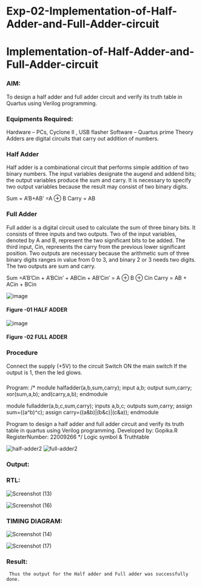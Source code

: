# Exp-02-Implementation-of-Half-Adder-and-Full-Adder-circuit

# Implementation-of-Half-Adder-and-Full-Adder-circuit
### AIM:
To design a half adder and full adder circuit and verify its truth table in Quartus using Verilog programming.

### Equipments Required:
Hardware – PCs, Cyclone II , USB flasher
Software – Quartus prime
Theory
Adders are digital circuits that carry out addition of numbers.

### Half Adder
Half adder is a combinational circuit that performs simple addition of two binary numbers. The input variables designate the augend and addend bits; the output variables produce the sum and carry. It is necessary to specify two output variables because the result may consist of two binary digits.

Sum = A’B+AB’ =A ⊕ B Carry = AB

### Full Adder
Full adder is a digital circuit used to calculate the sum of three binary bits. It consists of three inputs and two outputs. Two of the input variables, denoted by A and B, represent the two significant bits to be added. The third input, Cin, represents the carry from the previous lower significant position. Two outputs are necessary because the arithmetic sum of three binary digits ranges in value from 0 to 3, and binary 2 or 3 needs two digits. The two outputs are sum and carry.

Sum =A’B’Cin + A’BCin’ + ABCin + AB’Cin’ = A ⊕ B ⊕ Cin Carry = AB + ACin + BCin

 ![image](https://user-images.githubusercontent.com/36288975/163552156-a13e5a56-c638-4110-97d9-8896907c8d25.png)

#### Figure -01 HALF ADDER 


![image](https://user-images.githubusercontent.com/36288975/163552057-b3547877-6d07-45b4-b7e0-bcfebfad9e1d.png)

#### Figure -02 FULL ADDER 

### Procedure

Connect the supply (+5V) to the circuit
Switch ON the main switch
If the output is 1, then the led glows.
### 
Program:
/*
module halfadder(a,b,sum,carry);
input a,b;
output sum,carry;
xor(sum,a,b);
and(carry,a,b);
endmodule


module fulladder(a,b,c,sum,carry);
inputs a,b,c;
outputs sum,carry;
assign sum=((a^b)^c);
assign carry=((a&b)|(b&c)|(c&a));
endmodule

Program to design a half adder and full adder circuit and verify its truth table in quartus using Verilog programming.
Developed by: Gopika.R
RegisterNumber: 22009266
*/
Logic symbol & Truthtable

![half-adder2](https://user-images.githubusercontent.com/122762773/214617065-cba1d22c-bb6f-40f9-9045-26fbdae550c5.png)
![full-adder2](https://user-images.githubusercontent.com/122762773/214617416-2262485f-eedf-456f-b674-7fa074270292.png)


### Output:
### RTL:
![Screenshot (13)](https://user-images.githubusercontent.com/122762773/214617609-f8418557-71a3-479f-a3b8-ec42a29ddba1.png)


![Screenshot (16)](https://user-images.githubusercontent.com/122762773/214617794-8307f2b9-3ef3-454f-bf23-5923f7f9ca47.png)



### TIMING DIAGRAM:

![Screenshot (14)](https://user-images.githubusercontent.com/122762773/214618118-41d8584d-5724-4611-8694-74cbee63608d.png)


![Screenshot (17)](https://user-images.githubusercontent.com/122762773/214618185-ce16d3a3-7e6e-4bb2-8a3c-efd464e4ee7b.png) 

### Result:
     Thus the output for the Half adder and Full adder was successfully done.
